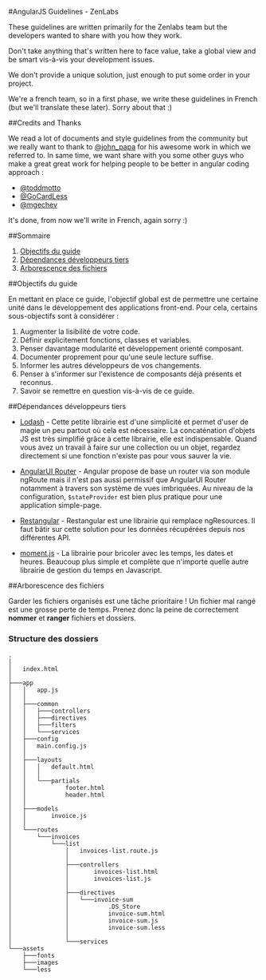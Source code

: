 #AngularJS Guidelines - ZenLabs

These guidelines are written primarily for the Zenlabs team but the developers wanted to share with you how they work.

Don't take anything that's written here to face value, take a global view and be smart vis-à-vis your development issues.

We don't provide a unique solution, just enough to put some order in your project.

We're a french team, so in a first phase, we write these guidelines in French (but we'll translate these later). Sorry about that :)

##Credits and Thanks

We read a lot of documents and style guidelines from the community but we really want to thank to [@john_papa](https://twitter.com/john_papa) for his awesome work in which we referred to. In same time, we want share with you some other guys who make a great great work for helping people to be better in angular coding approach :

 - [@toddmotto](https://twitter.com/toddmotto)
 - [@GoCardLess](https://twitter.com/GoCardless)
 - [@mgechev](https://twitter.com/mgechev)

It's done, from now we'll write in French, again sorry :)

##Sommaire

 1. [Objectifs du guide](#objectifs-du-guide)
 2. [Dépendances développeurs tiers](#dependances-developpeurs-tiers)
 3. [Arborescence des fichiers](#arborescence-des-fichiers)


##Objectifs du guide

En mettant en place ce guide, l'objectif global est de permettre une certaine unité dans le développement des applications front-end. Pour cela, certains sous-objectifs sont à considérer :

1. Augmenter la lisibilité de votre code.
2. Définir explicitement fonctions, classes et variables.
3. Penser davantage modularité et développement orienté composant.
4. Documenter proprement pour qu'une seule lecture suffise.
5. Informer les autres développeurs de vos changements.
6. Penser à s'informer sur l'existence de composants déjà présents et reconnus.
7. Savoir se remettre en question vis-à-vis de ce guide.

##Dépendances développeurs tiers

- [Lodash](https://lodash.com/) - Cette petite librairie est d'une simplicité et permet d'user de magie un peu partout où cela est nécessaire. La concaténation d'objets JS est très simplifié grâce à cette librairie, elle est indispensable. Quand vous avez un travail à faire sur une collection ou un objet, regardez directement si une fonction n'existe pas pour vous sauver la vie.

- [AngularUI Router](https://github.com/angular-ui/ui-router) - Angular propose de base un router via son module ngRoute mais il n'est pas aussi permissif que AngularUI Router notamment à travers son système de vues imbriquées. Au niveau de la configuration, `$stateProvider` est bien plus pratique pour une application simple-page.

- [Restangular](https://github.com/mgonto/restangular) - Restangular est une librairie qui remplace ngResources. Il faut bâtir sur cette solution pour les données récupérées depuis nos différentes API.

- [moment.js](http://momentjs.com/) - La librairie pour bricoler avec les temps, les dates et heures. Beaucoup plus simple et complète que n'importe quelle autre librairie de gestion du temps en Javascript.

##Arborescence des fichiers

Garder les fichiers organisés est une tâche prioritaire ! Un fichier mal rangé est une grosse perte de temps. Prenez donc la peine de correctement **nommer** et **ranger** fichiers et dossiers.

### Structure des dossiers

````
.
│   
│   index.html
│
├───app
│   │   app.js
│   │
│   ├───common
│   │   ├───controllers
│   │   ├───directives
│   │   ├───filters
│   │   └───services
│   ├───config
│   │   main.config.js
│   │
│   ├───layouts
│   │   │   default.html
│   │   │
│   │   └───partials
│   │           footer.html
│   │           header.html
│   │
│   ├───models
│   │       invoice.js
│   │
│   └───routes
│       └───invoices
│           └───list
│               │   invoices-list.route.js
│               │
│               ├───controllers
│               │       invoices-list.html
│               │       invoices-list.js
│               │
│               ├───directives
│               │   └───invoice-sum
│               │           .DS_Store
│               │           invoice-sum.html
│               │           invoice-sum.js
│               │           invoice-sum.less
│               │
│               └───services
└───assets
    ├───fonts
    ├───images
    └───less
````
